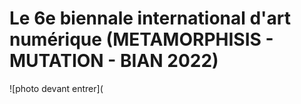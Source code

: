 # Le 6e biennale international d'art numérique (METAMORPHISIS - MUTATION - BIAN 2022)
![photo devant entrer](
